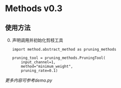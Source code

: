 # Methods v0.3

## 使用方法
0. 声明调用并初始化剪枝工具  
    ```
    import method.abstract_method as pruning_methods
    
    pruning_tool = pruning_methods.PruningTool(
        input_channel=1,
        method="minimum_weight",
        pruning_rate=0.1)
    ```

*更多内容可参考demo.py*